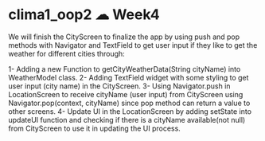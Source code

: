 # clima1_oop2  ☁ Week4
We will finish the CityScreen to finalize the app by using push and pop methods with Navigator and TextField to get user input if they like to get the weather for
different cities through:

1- Adding a new Function to getCityWeatherData(String cityName) into WeatherModel class.
2- Adding TextField widget with some styling to get user input (city name) in the CityScreen.
3- Using Navigator.push in LocationScreen to receive cityName (user input) from CityScreen using
Navigator.pop(context, cityName) since pop method can return a value to other screens.
4- Update UI in the LocationScreen by adding setState into updateUI function and checking if there
is a cityName available(not null) from CityScreen to use it in updating the UI process.
